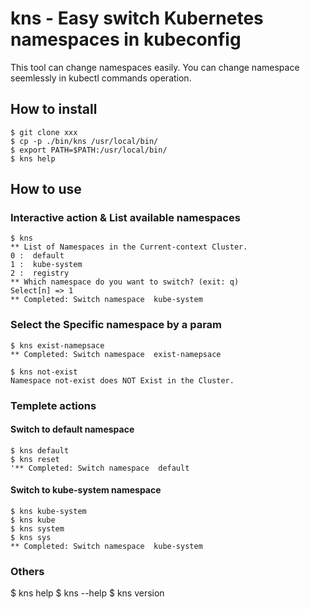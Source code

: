 # kns - Easy switch Kubernetes namespaces in kubeconfig
This tool can change namespaces easily.
You can change namespace seemlessly in kubectl commands operation.

## How to install
```
$ git clone xxx
$ cp -p ./bin/kns /usr/local/bin/
$ export PATH=$PATH:/usr/local/bin/
$ kns help
```
## How to use
### Interactive action & List available namespaces

```
$ kns
** List of Namespaces in the Current-context Cluster.
0 :  default
1 :  kube-system
2 :  registry
** Which namespace do you want to switch? (exit: q)
Select[n] => 1
** Completed: Switch namespace  kube-system
```

### Select the Specific namespace by a param
```
$ kns exist-namepsace
** Completed: Switch namespace  exist-namepsace

$ kns not-exist
Namespace not-exist does NOT Exist in the Cluster.
```

### Templete actions
#### Switch to default namespace
```
$ kns default
$ kns reset
'** Completed: Switch namespace  default
```

#### Switch to kube-system namespace
```
$ kns kube-system
$ kns kube
$ kns system
$ kns sys
** Completed: Switch namespace  kube-system
```

### Others
$ kns help
$ kns --help
$ kns version
